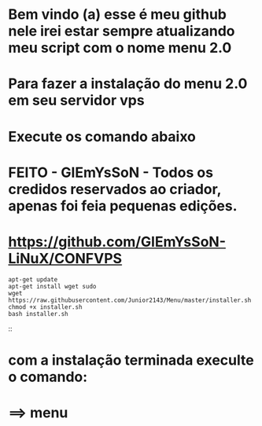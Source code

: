 # Bem vindo (a) esse é meu github nele irei estar sempre atualizando meu script com o nome menu 2.0 
# Para fazer a instalação do menu 2.0 em seu servidor vps
# Execute os comando abaixo
# FEITO - GlEmYsSoN - Todos os credidos reservados ao criador, apenas foi feia pequenas edições.
# https://github.com/GlEmYsSoN-LiNuX/CONFVPS

    apt-get update
    apt-get install wget sudo
    wget https://raw.githubusercontent.com/Junior2143/Menu/master/installer.sh
    chmod +x installer.sh
    bash installer.sh


::
# com a instalação terminada execulte o comando:

# ==> menu
